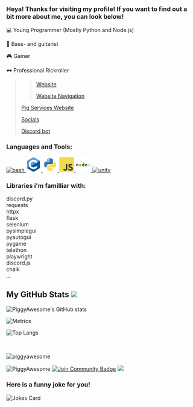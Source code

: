 <h3 align="left"> Heya! Thanks for visiting my profile! If you want to find out a bit more about me, you can look below! </h3>


💻 Young Programmer (Mostly Python and Node.js)

🎸 Bass- and guitarist 

🎮 Gamer 

🕶  Professional Rickroller 

>> [Website](http://piggyawesome.com)
>>
>> [Website Navigation](http://piggyawesome.com/navigation.html)
>
> [Pig Services Website](http://pigservices.piggyawesome.com)
>
> [Socials](https://linktr.ee/PiggyAwesome)
>
> [Discord bot](https://discord.com/oauth2/authorize?client_id=830360785813241857&scope=bot&permissions=858993459)

<h3 align="left">Languages and Tools:</h3>
<p align="left"> <a href="https://www.gnu.org/software/bash/" target="_blank"> <img src="https://www.vectorlogo.zone/logos/gnu_bash/gnu_bash-icon.svg" alt="bash" width="40" height="40"/> </a> 
  <a href="https://www.cprogramming.com/" target="_blank"> <img src="https://raw.githubusercontent.com/devicons/devicon/master/icons/c/c-original.svg" alt="c" width="40" height="40"/> </a>
   <a href="https://www.python.org" target="_blank"> <img src="https://raw.githubusercontent.com/devicons/devicon/master/icons/python/python-original.svg" alt="python" width="40" height="40"/> </a>
  <a href="https://developer.mozilla.org/en-US/docs/Web/JavaScript" target="_blank"> <img src="https://raw.githubusercontent.com/devicons/devicon/master/icons/javascript/javascript-original.svg" alt="javascript" width="40" height="40"/> </a> 
  <a href="https://nodejs.org" target="_blank"> <img src="https://raw.githubusercontent.com/devicons/devicon/master/icons/nodejs/nodejs-original-wordmark.svg" alt="nodejs" width="40" height="40"/> </a> 
 <a href="https://unity.com/" target="_blank"> <img src="https://www.vectorlogo.zone/logos/unity3d/unity3d-icon.svg" alt="unity" width="40" height="40"/> </a> </p>

<h3 align="left">Libraries i'm familliar with:</h3>
discord.py<br>
requests<br>
httpx<br>
flask<br>
selenium<br>
pysimplegui<br>
pyautogui<br>
pygame<br>
telethon<br>
playwright<br>
discord.js<br>
chalk<br>
...<br>

  <h2> My GitHub Stats <img src='https://media1.giphy.com/media/du3J3cXyzhj75IOgvA/giphy.gif?cid=ecf05e47x2g034i9pzwtzzsd3xgg2w9nr94t4tflbbgo3008&rid=giphy.gif' width='32px'> </h2>
  

![PiggyAwesome's GitHub stats](https://github-readme-stats.vercel.app/api?username=PiggyAwesome&show_icons=true&theme=default)

![Metrics](https://metrics.lecoq.io/PiggyAwesome?template=terminal&base.header=0&base.activity=0&base.repositories=0&base.metadata=0&languages=1&languages.limit=8&languages.colors=github&languages.threshold=0%25&config.timezone=America%2FToronto)

![Top Langs](https://github-readme-stats.vercel.app/api/top-langs/?username=PiggyAwesome&layout=compact)
  </p> <p align="right"><img src="https://media.tenor.com/images/52c80bffe2f2675700e4397d25071ae3/tenor.gif" width="2.5" height="1.3"/></p>

<p><img align="center" src="https://github-readme-streak-stats.herokuapp.com/?user=piggyawesome&" alt="piggyawesome" /></p>
<p align="left"> <img src="https://komarev.com/ghpvc/?username=PiggyAwesome&label=Profile%20views&color=0e75b6&style=flat" alt="PiggyAwesome" /> <a href="https://discord.gg/BJv2TDVEQH"><img src="https://img.shields.io/discord/733027681184251937.svg?style=flat&label=Join%20Community&color=7289DA" alt="Join Community Badge"/></a> <a href="https://twitter.com/piggyawesome1" ><img src="https://img.shields.io/twitter/follow/PiggyAwesome1.svg?style=social" /> </a
<br>
  <h3> Here is a funny joke for you! </h3>
  
  ![Jokes Card](https://readme-jokes.vercel.app/api?theme=default)

  
